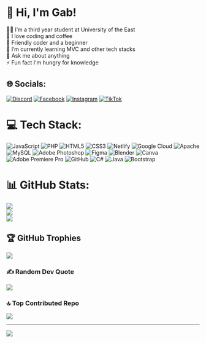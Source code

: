 # 💫 Hi, I'm Gab!
🧑‍🎓 I’m a third year student at University of the East<br>👯 I love coding and coffee<br>🤝 Friendly coder and a beginner<br>🌱 I’m currently learning MVC and other tech stacks<br>💬 Ask me about anything<br>⚡ Fun fact I'm hungry for knowledge


## 🌐 Socials:
[![Discord](https://img.shields.io/badge/Discord-%237289DA.svg?logo=discord&logoColor=white)](https://discord.gg/747693490296586241) [![Facebook](https://img.shields.io/badge/Facebook-%231877F2.svg?logo=Facebook&logoColor=white)](https://facebook.com/https://www.facebook.com/senpai.gabby/) [![Instagram](https://img.shields.io/badge/Instagram-%23E4405F.svg?logo=Instagram&logoColor=white)](https://instagram.com/https://www.instagram.com/gabby.senpai_/) [![TikTok](https://img.shields.io/badge/TikTok-%23000000.svg?logo=TikTok&logoColor=white)](https://tiktok.com/@https://www.tiktok.com/@gabby.senpai_) 

# 💻 Tech Stack:
![JavaScript](https://img.shields.io/badge/javascript-%23323330.svg?style=for-the-badge&logo=javascript&logoColor=%23F7DF1E) ![PHP](https://img.shields.io/badge/php-%23777BB4.svg?style=for-the-badge&logo=php&logoColor=white) ![HTML5](https://img.shields.io/badge/html5-%23E34F26.svg?style=for-the-badge&logo=html5&logoColor=white) ![CSS3](https://img.shields.io/badge/css3-%231572B6.svg?style=for-the-badge&logo=css3&logoColor=white) ![Netlify](https://img.shields.io/badge/netlify-%23000000.svg?style=for-the-badge&logo=netlify&logoColor=#00C7B7) ![Google Cloud](https://img.shields.io/badge/GoogleCloud-%234285F4.svg?style=for-the-badge&logo=google-cloud&logoColor=white) ![Apache](https://img.shields.io/badge/apache-%23D42029.svg?style=for-the-badge&logo=apache&logoColor=white) ![MySQL](https://img.shields.io/badge/mysql-4479A1.svg?style=for-the-badge&logo=mysql&logoColor=white) ![Adobe Photoshop](https://img.shields.io/badge/adobe%20photoshop-%2331A8FF.svg?style=for-the-badge&logo=adobe%20photoshop&logoColor=white) ![Figma](https://img.shields.io/badge/figma-%23F24E1E.svg?style=for-the-badge&logo=figma&logoColor=white) ![Blender](https://img.shields.io/badge/blender-%23F5792A.svg?style=for-the-badge&logo=blender&logoColor=white) ![Canva](https://img.shields.io/badge/Canva-%2300C4CC.svg?style=for-the-badge&logo=Canva&logoColor=white) ![Adobe Premiere Pro](https://img.shields.io/badge/Adobe%20Premiere%20Pro-9999FF.svg?style=for-the-badge&logo=Adobe%20Premiere%20Pro&logoColor=white) ![GitHub](https://img.shields.io/badge/github-%23121011.svg?style=for-the-badge&logo=github&logoColor=white) ![C#](https://img.shields.io/badge/c%23-%23239120.svg?style=for-the-badge&logo=csharp&logoColor=white) ![Java](https://img.shields.io/badge/java-%23ED8B00.svg?style=for-the-badge&logo=openjdk&logoColor=white) ![Bootstrap](https://img.shields.io/badge/bootstrap-%238511FA.svg?style=for-the-badge&logo=bootstrap&logoColor=white)
# 📊 GitHub Stats:
![](https://github-readme-stats.vercel.app/api?username=gabrielarao24&theme=dark&hide_border=false&include_all_commits=false&count_private=false)<br/>
![](https://github-readme-streak-stats.herokuapp.com/?user=gabrielarao24&theme=dark&hide_border=false)<br/>
![](https://github-readme-stats.vercel.app/api/top-langs/?username=gabrielarao24&theme=dark&hide_border=false&include_all_commits=false&count_private=false&layout=compact)

## 🏆 GitHub Trophies
![](https://github-profile-trophy.vercel.app/?username=gabrielarao24&theme=radical&no-frame=false&no-bg=true&margin-w=4)

### ✍️ Random Dev Quote
![](https://quotes-github-readme.vercel.app/api?type=vetical&theme=radical)

### 🔝 Top Contributed Repo
![](https://github-contributor-stats.vercel.app/api?username=gabrielarao24&limit=5&theme=dark&combine_all_yearly_contributions=true)

---
[![](https://visitcount.itsvg.in/api?id=gabrielarao24&icon=0&color=0)](https://visitcount.itsvg.in)

<!-- Proudly created with GPRM ( https://gprm.itsvg.in ) -->
